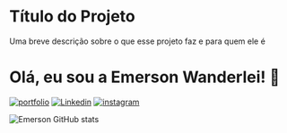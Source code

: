 
# Título do Projeto

Uma breve descrição sobre o que esse projeto faz e para quem ele é


# Olá, eu sou a Emerson Wanderlei! 👋
[![portfolio](https://img.shields.io/badge/my_portfolio-000?style=for-the-badge&logo=ko-fi&logoColor=white)]()
[![Linkedin](https://img.shields.io/badge/LinkedIn-0077B5?style=for-the-badge&logo=linkedin&logoColor=white)](https://www.linkedin.com/in/emerson-wanderlei/)
[![instagram](https://img.shields.io/badge/Instagram-E4405F?style=for-the-badge&logo=instagram&logoColor=white)](https://www.instagram.com/emerson.wanderlei/)

![Emerson GitHub stats](https://github-readme-stats.vercel.app/api?username=emersonwanderlei&show_icons=true&theme=dracula)




